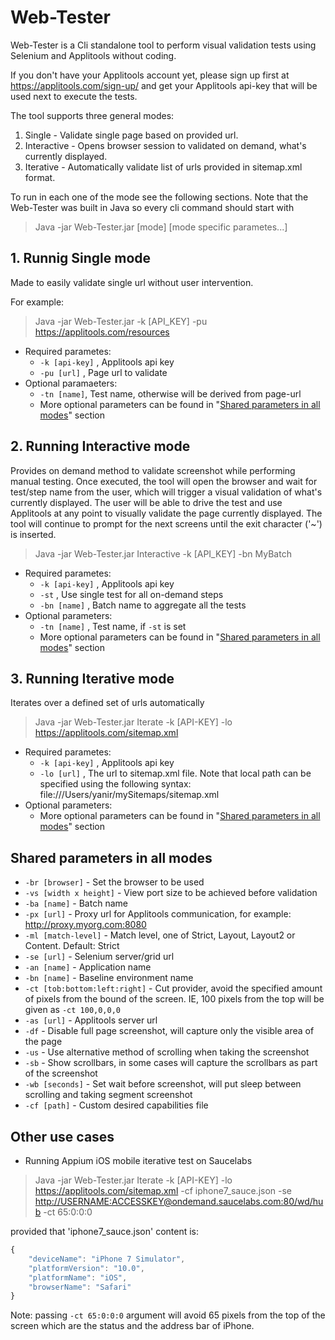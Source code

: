 # Web-Tester
Web-Tester is a Cli standalone tool to perform visual validation tests using Selenium and Applitools without coding.

If you don't have your Applitools account yet,
please sign up first at https://applitools.com/sign-up/ and get your Applitools api-key
that will be used next to execute the tests.

The tool supports three general modes:

1. Single - Validate single page based on provided url.
2. Interactive - Opens browser session to validated on demand, what's currently displayed.
3. Iterative - Automatically validate list of urls provided in sitemap.xml format.

To run in each one of the mode see the following sections.
Note that the Web-Tester was built in Java so every cli command should start with
>Java -jar Web-Tester.jar [mode] [mode specific parametes...]

## 1. Runnig Single mode
Made to easily validate single url without user intervention.

For example:
> Java -jar Web-Tester.jar -k [API_KEY] -pu https://applitools.com/resources

+ Required parametes:
    + `-k [api-key]` , Applitools api key
    + `-pu [url]` , Page url to validate
+ Optional paramaeters:
    + `-tn [name]`, Test name, otherwise will be derived from page-url
    + More optional parameters can be found in "[Shared parameters in all modes](#shared-parameters-in-all-modes)" section

##  2. Running Interactive mode
Provides on demand method to validate screenshot while performing manual testing.
Once executed, the tool will open the browser and wait for test/step name from the user,
which will trigger a visual validation of what's currently displayed.
The user will be able to drive the test and use
Applitools at any point to visually validate the page currently displayed.
The tool will continue to prompt for the next screens until the exit character ('~')
is inserted.

> Java -jar Web-Tester.jar Interactive -k [API_KEY] -bn MyBatch

+ Required parametes:
    + `-k [api-key]` , Applitools api key
    + `-st` , Use single test for all on-demand steps
    + `-bn [name]` , Batch name to aggregate all the tests
+ Optional parameters:
    + `-tn [name]` , Test name, if `-st` is set
    + More optional parameters can be found in "[Shared parameters in all modes](#shared-parameters-in-all-modes)" section

## 3. Running Iterative mode
Iterates over a defined set of urls automatically

> Java -jar Web-Tester.jar Iterate -k [API-KEY] -lo https://applitools.com/sitemap.xml

+ Required parametes:
    + `-k [api-key]` , Applitools api key
    + `-lo [url]` , The url to sitemap.xml file.
    Note that local path can be specified using the following syntax: file:///Users/yanir/mySitemaps/sitemap.xml
+ Optional parameters:
    + More optional parameters can be found in "[Shared parameters in all modes](#shared-parameters-in-all-modes)" section

## Shared parameters in all modes
+ `-br [browser]` - Set the browser to be used
+ `-vs [width x height]` - View port size to be achieved before validation
+ `-ba [name]` - Batch name
+ `-px [url]` - Proxy url for Applitools communication, for example: http://proxy.myorg.com:8080
+ `-ml [match-level]` - Match level, one of Strict, Layout, Layout2 or Content. Default: Strict
+ `-se [url]` - Selenium server/grid url
+ `-an [name]` - Application name
+ `-bn [name]` - Baseline environment name
+ `-ct [tob:bottom:left:right]` - Cut provider, avoid the specified amount of pixels from the bound of the screen.
IE, 100 pixels from the top will be given as `-ct 100,0,0,0`
+ `-as [url]` - Applitools server url
+ `-df` - Disable full page screenshot, will capture only the visible area of the page
+ `-us` - Use alternative method of scrolling when taking the screenshot
+ `-sb` - Show scrollbars, in some cases will capture the scrollbars as part of the screenshot
+ `-wb [seconds]` - Set wait before screenshot, will put sleep between scrolling and taking segment screenshot
+ `-cf [path]` - Custom desired capabilities file

## Other use cases

+ Running Appium iOS mobile iterative test on Saucelabs

 > Java -jar Web-Tester.jar Iterate -k [API-KEY] -lo https://applitools.com/sitemap.xml
 -cf iphone7_sauce.json -se <http://USERNAME:ACCESSKEY@ondemand.saucelabs.com:80/wd/hub> -ct 65:0:0:0

provided that 'iphone7_sauce.json' content is:
```javascript
{
    "deviceName": "iPhone 7 Simulator",
    "platformVersion": "10.0",
    "platformName": "iOS",
    "browserName": "Safari"
}
```
Note: passing `-ct 65:0:0:0` argument will avoid 65 pixels from the top of the screen which are the status and the address bar of iPhone.
